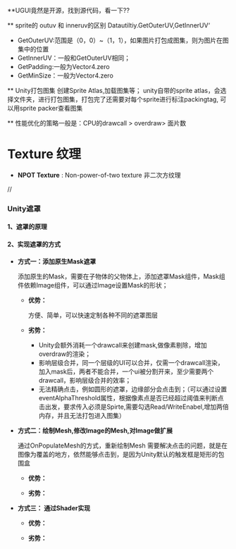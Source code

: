 **UGUI竟然是开源，找到源代码，看一下??


** sprite的 outuv 和  inneruv的区别
Datautiltiy.GetOuterUV,GetInnerUV‘

- GetOuterUV:范围是（0，0）~（1，1），如果图片打包成图集，则为图片在图集中的位置
- GetInnerUV：一般和GetOuterUV相同；
- GetPadding:一般为Vector4.zero
- GetMinSize：一般为Vector4.zero


** Unity打包图集 创建Sprite Atlas,加载图集等；
unity自带的sprite atlas，会选择文件夹，进行打包图集，打包完了还需要对每个sprite进行标注packingtag,
可以用sprite packer查看图集


** 性能优化的策略一般是：CPU的drawcall > overdraw> 面片数




# Texture 纹理

- **NPOT Texture** : Non-power-of-two texture 非二次方纹理


//

### **Unity遮罩**
  
#### 1、遮罩的原理

#### 2、实现遮罩的方式

- **方式一：添加原生Mask遮罩**

    添加原生的Mask，需要在子物体的父物体上，添加遮罩Mask组件，Mask组件依赖Image组件，可以通过Image设置Mask的形状；

    - **优势：**

        方便、简单，可以快速定制各种不同的遮罩图层

    - **劣势：**

        - Unity会额外消耗一个drawcall来创建mask,做像素剔除，增加overdraw的渲染；
        - 影响层级合并，同一个层级的UI可以合并，仅需一个drawcall渲染，加入mask后，两者不能合并，一个ui被分割开来，至少需要两个drawcall，影响层级合并的效率；
        - 无法精确点击，例如圆形的遮罩，边缘部分会点击到；（可以通过设置eventAlphaThreshold属性，根据像素点是否已经超过阈值来判断点击出发，要求传入必须是Spirte,需要勾选Read/WriteEnabel,增加两倍内存，并且无法打包进入图集）

- **方式二：绘制Mesh,修改Image的Mesh,对Image做扩展**

    通过OnPopulateMesh的方式，重新绘制Mesh
    需要解决点击的问题，就是在图像为覆盖的地方，依然能够点击到，是因为Unity默认的触发框是矩形的包围盒


    - **优势：**



    - **劣势：**

- **方式三： 通过Shader实现**

    - **优势：**



    - **劣势：**
